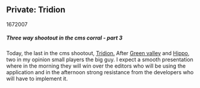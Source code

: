 <article><h1>Private: Tridion</h1><time><span class="day">16</span><span class="month">7</span><span class="year">2007</span></time><h5>Three way shootout in the cms corral - part 3</h5>Today, the last in the cms shootout, <a href="http://www.tridion.nl/" title="Tridion content management system">Tridion.</a> After <a href="http://www.greenvalley.nl/">Green valley</a> and <a href="http://www.hippocms.nl/">Hippo</a>, two in my opinion small players the big guy. I expect a smooth presentation where in the morning they will win over the editors who will be using the application and in the afternoon strong resistance from the developers who will have to implement it.<!--more--></article>